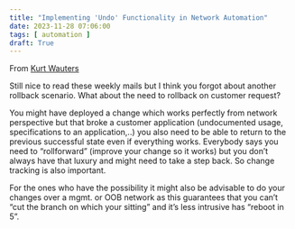 ```yaml
---
title: "Implementing 'Undo' Functionality in Network Automation"
date: 2023-11-28 07:06:00
tags: [ automation ]
draft: True
---
```

From [Kurt Wauters](https://www.ipspace.net/Author:Kurt_Wauters)

Still nice to read these weekly mails but I think you forgot about another rollback scenario. What about the need to rollback on customer request?

You might have deployed a change which works perfectly from network perspective but that broke a customer application (undocumented usage, specifications to an application,..) you also need to be able to return to the previous successful state even if everything works. Everybody says you need to “rollforward” (improve your change so it works) but you don’t always have that luxury and might need to take a step back. So change tracking is also important.
 
For the ones who have the possibility it might also be advisable to do your changes over  a mgmt. or OOB network as this guarantees that you can’t “cut the branch on which your sitting” and it’s less intrusive has “reboot in 5”.

